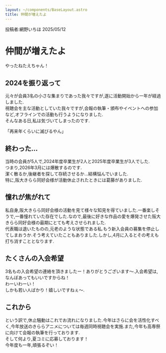 ```yaml
---
layout: ~/components/BaseLayout.astro
title: 仲間が増えたよ
---
```


投稿者:網野いちほ 2025/05/12<br>
# 仲間が増えたよ
やったねたえちゃん！<br>

## 2024を振り返って
元々が会員3名の小さな集まりであった我々ですが,遂に活動開始から一年が経過しました.<br>
視聴会を主な活動としていた我々ですが,会報の執筆・頒布やイベントへの参加など,オフラインでの活動も行うようになりました.<br>
そんなある日,私は気づいてしまったのです.<br>

「再来年くらいに滅びるやん」

## 終わった...
当時の会員が5人で,2024年度卒業生が2人と2025年度卒業生が3人でした.<br>
つまり,2026年3月には爆散するのです.<br>
潔く散るか,後継者を探して存続させるか...結構悩んでいました.<br>
特に,阪大きらら同好会様が活動休止されたときには葛藤がありました.<br>

## 憧れが焦がれて
私自身,阪大きらら同好会様の活動を見て様々な知見を得ていました.一番楽しそうで,一番憧れていた存在でした.なので,最後に好きな作品の愛を爆発させた阪大きらら同好会様の最期にとても考えさせられました.<br>
代表職は退いたものの,元老のような状態である私.もう新入会員の募集を停止してしまおうか.そう考えていたこともありました.しかし,4月に入るとその考えも打ち消すこととなります.<br>

## たくさんの入会希望
3名もの入会希望の連絡を頂きましたー！ありがとうございます～.入会希望は,なんぼあってもいいですからね！<br>
わーいわーい！<br>
しかも若い人ばかり！嬉しいですねぇ～.<br>

## これから
という訳で,休止騒動はこれでお流れになりました.今年はさらに会を活性化すべく,今年放送のきららアニメについては毎週同時視聴会を実施.また,今年も高専祭に向けて会報の執筆を行っております.<br>
そして何より,夏コミに応募しております！<br>
今年度も一年,頑張るぞい！<br>
